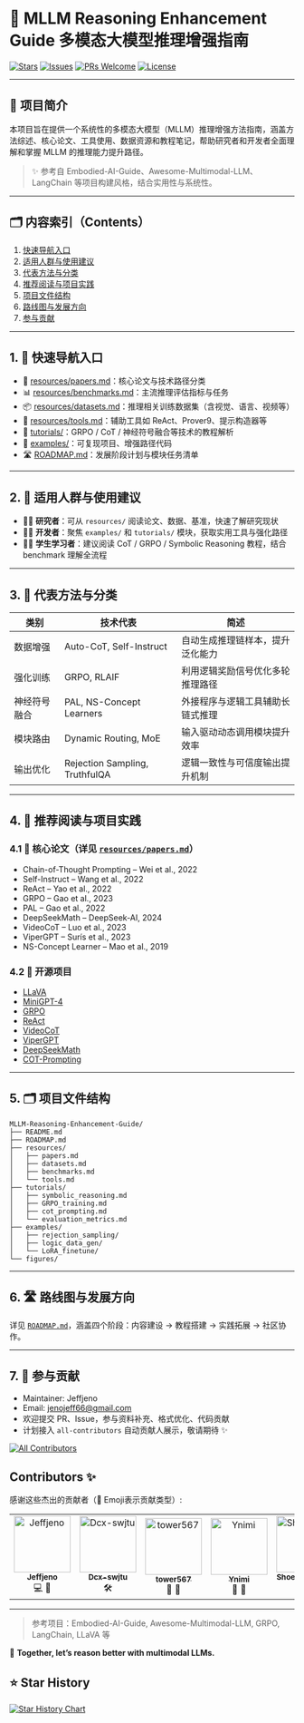 # 🧠 MLLM Reasoning Enhancement Guide 多模态大模型推理增强指南

[![Stars](https://img.shields.io/github/stars/Jeffjeno/MLLM-Reasoning-Enhancement-Guide?style=social)](https://github.com/Jeffjeno/MLLM-Reasoning-Enhancement-Guide/stargazers)
[![Issues](https://img.shields.io/github/issues/Jeffjeno/MLLM-Reasoning-Enhancement-Guide)](https://github.com/Jeffjeno/MLLM-Reasoning-Enhancement-Guide/issues)
[![PRs Welcome](https://img.shields.io/badge/PRs-welcome-brightgreen.svg)](https://github.com/Jeffjeno/MLLM-Reasoning-Enhancement-Guide/pulls)
[![License](https://img.shields.io/badge/license-MIT-blue.svg)](LICENSE)

---

## 📘 项目简介

本项目旨在提供一个系统性的多模态大模型（MLLM）推理增强方法指南，涵盖方法综述、核心论文、工具使用、数据资源和教程笔记，帮助研究者和开发者全面理解和掌握 MLLM 的推理能力提升路径。

> ✨ 参考自 Embodied-AI-Guide、Awesome-Multimodal-LLM、LangChain 等项目构建风格，结合实用性与系统性。

---

## 🗂️ 内容索引（Contents）

1. [快速导航入口](#1-快速导航入口)
2. [适用人群与使用建议](#2-适用人群与使用建议)
3. [代表方法与分类](#3-代表方法与分类)
4. [推荐阅读与项目实践](#4-推荐阅读与项目实践)
5. [项目文件结构](#5-项目文件结构)
6. [路线图与发展方向](#6-路线图与发展方向)
7. [参与贡献](#7-参与贡献)

---

## 1. 🚀 快速导航入口

- 📄 [resources/papers.md](resources/papers.md)：核心论文与技术路径分类
- 📊 [resources/benchmarks.md](resources/benchmarks.md)：主流推理评估指标与任务
- 📦 [resources/datasets.md](resources/datasets.md)：推理相关训练数据集（含视觉、语言、视频等）
- 🧰 [resources/tools.md](resources/tools.md)：辅助工具如 ReAct、Prover9、提示构造器等
- 📘 [tutorials/](tutorials/)：GRPO / CoT / 神经符号融合等技术的教程解析
- 🧪 [examples/](examples/)：可复现项目、增强路径代码
- 🛣️ [ROADMAP.md](ROADMAP.md)：发展阶段计划与模块任务清单

---

## 2. 🧠 适用人群与使用建议

- 🧑‍🔬 **研究者**：可从 `resources/` 阅读论文、数据、基准，快速了解研究现状
- 🧑‍💻 **开发者**：聚焦 `examples/` 和 `tutorials/` 模块，获取实用工具与强化路径
- 🧑‍🎓 **学生学习者**：建议阅读 CoT / GRPO / Symbolic Reasoning 教程，结合 benchmark 理解全流程

---

## 3. 🔧 代表方法与分类

| 类别 | 技术代表 | 简述 |
|------|------------|------|
| 数据增强 | Auto-CoT, Self-Instruct | 自动生成推理链样本，提升泛化能力 |
| 强化训练 | GRPO, RLAIF | 利用逻辑奖励信号优化多轮推理路径 |
| 神经符号融合 | PAL, NS-Concept Learners | 外接程序与逻辑工具辅助长链式推理 |
| 模块路由 | Dynamic Routing, MoE | 输入驱动动态调用模块提升效率 |
| 输出优化 | Rejection Sampling, TruthfulQA | 逻辑一致性与可信度输出提升机制 |

---

## 4. 📄 推荐阅读与项目实践

### 4.1 🔬 核心论文（详见 [`resources/papers.md`](resources/papers.md)）

- Chain-of-Thought Prompting – Wei et al., 2022  
- Self-Instruct – Wang et al., 2022  
- ReAct – Yao et al., 2022  
- GRPO – Gao et al., 2023  
- PAL – Gao et al., 2022  
- DeepSeekMath – DeepSeek-AI, 2024  
- VideoCoT – Luo et al., 2023  
- ViperGPT – Surís et al., 2023  
- NS-Concept Learner – Mao et al., 2019

### 4.2 🔧 开源项目

- [LLaVA](https://github.com/haotian-liu/LLaVA)
- [MiniGPT-4](https://github.com/Vision-CAIR/MiniGPT-4)
- [GRPO](https://github.com/Luodian/Reinforced-CoT)
- [ReAct](https://github.com/ysymyth/ReAct)
- [VideoCoT](https://github.com/Video-CoT/VideoCoT)
- [ViperGPT](https://github.com/StanfordVL/ViperGPT)
- [DeepSeekMath](https://github.com/deepseek-ai/DeepSeek-Math)
- [COT-Prompting](https://www.promptingguide.ai/techniques/cot)
---

## 5. 🗂️ 项目文件结构

```
MLLM-Reasoning-Enhancement-Guide/
├── README.md
├── ROADMAP.md
├── resources/
│   ├── papers.md
│   ├── datasets.md
│   ├── benchmarks.md
│   └── tools.md
├── tutorials/
│   ├── symbolic_reasoning.md
│   ├── GRPO_training.md
│   ├── cot_prompting.md
│   └── evaluation_metrics.md
├── examples/
│   ├── rejection_sampling/
│   ├── logic_data_gen/
│   └── LoRA_finetune/
└── figures/
```

---

## 6. 🛣️ 路线图与发展方向

详见 [`ROADMAP.md`](ROADMAP.md)，涵盖四个阶段：内容建设 → 教程搭建 → 实践拓展 → 社区协作。

---

## 7. 🤝 参与贡献

- Maintainer: Jeffjeno  
- Email: jenojeff66@gmail.com
- 欢迎提交 PR、Issue，参与资料补充、格式优化、代码贡献
- 计划接入 `all-contributors` 自动贡献人展示，敬请期待 ✨

<!-- ALL-CONTRIBUTORS-BADGE:START - Do not remove or modify this section -->
[![All Contributors](https://img.shields.io/badge/all_contributors-2-orange.svg?style=flat-square)](#contributors-)
<!-- ALL-CONTRIBUTORS-BADGE:END -->

## Contributors ✨

感谢这些杰出的贡献者（👋 Emoji表示贡献类型）:

<!-- prettier-ignore-start -->
<table>
  <tr>
    <td align="center">
      <a href="https://github.com/Jeffjeno">
        <img src="https://avatars.githubusercontent.com/Jeffjeno?v=4" width="100px;" alt="Jeffjeno"/>
        <br /><sub><b>Jeffjeno</b></sub>
      </a>
      <br />💻 📖
    </td>
    <td align="center">
      <a href="https://github.com/Dcx-swjtu">
        <img src="https://avatars.githubusercontent.com/u/199071563?v=4" width="100px;" alt="Dcx-swjtu"/>
        <br /><sub><b>Dcx-swjtu</b></sub>
      </a>
      <br />🛠️
    </td>
    <td align="center">
      <a href="https://github.com/tower567">
        <img src="https://avatars.githubusercontent.com/u/151821673?v=4" width="100px;" alt="tower567"/>
        <br /><sub><b>tower567</b></sub>
      </a>
      <br />📖 🤔
    </td>
    <td align="center">
      <a href="https://github.com/Ynimi">
        <img src="https://avatars.githubusercontent.com/u/183828395?v=4" width="100px;" alt="Ynimi"/>
        <br /><sub><b>Ynimi</b></sub>
      </a>
      <br />📖 🤔
    </td>
    <td align="center">
      <a href="https://github.com/Shoemaker112">
        <img src="https://avatars.githubusercontent.com/u/187404473?v=4" width="100px;" alt="Shoemaker112"/>
        <br /><sub><b>Shoemaker112</b></sub>
      </a>
      <br />💻 📖
    </td>
  </tr>
</table>
<!-- prettier-ignore-end -->

---

> 参考项目：Embodied-AI-Guide, Awesome-Multimodal-LLM, GRPO, LangChain, LLaVA 等

🧠 **Together, let’s reason better with multimodal LLMs.**

## ⭐ Star History


[![Star History Chart](https://api.star-history.com/svg?repos=Jeffjeno/MLLM-Reasoning-Enhancement-Guide&type=Timeline)](https://www.star-history.com/#Jeffjeno/MLLM-Reasoning-Enhancement-Guide&Timeline)
